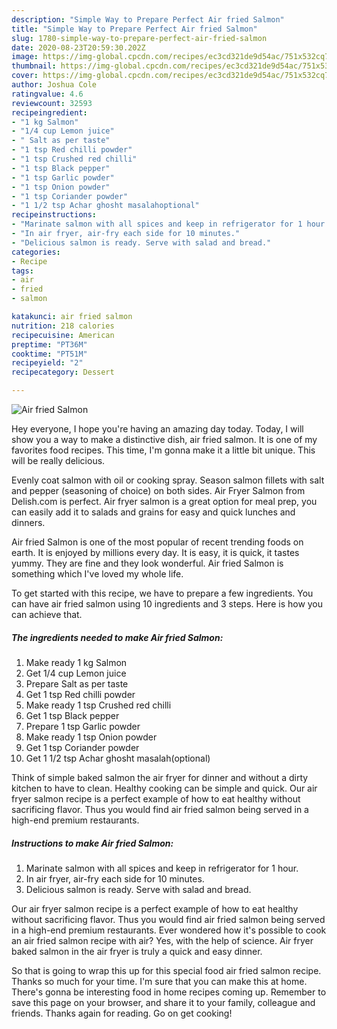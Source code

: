 ```yaml
---
description: "Simple Way to Prepare Perfect Air fried Salmon"
title: "Simple Way to Prepare Perfect Air fried Salmon"
slug: 1780-simple-way-to-prepare-perfect-air-fried-salmon
date: 2020-08-23T20:59:30.202Z
image: https://img-global.cpcdn.com/recipes/ec3cd321de9d54ac/751x532cq70/air-fried-salmon-recipe-main-photo.jpg
thumbnail: https://img-global.cpcdn.com/recipes/ec3cd321de9d54ac/751x532cq70/air-fried-salmon-recipe-main-photo.jpg
cover: https://img-global.cpcdn.com/recipes/ec3cd321de9d54ac/751x532cq70/air-fried-salmon-recipe-main-photo.jpg
author: Joshua Cole
ratingvalue: 4.6
reviewcount: 32593
recipeingredient:
- "1 kg Salmon"
- "1/4 cup Lemon juice"
- " Salt as per taste"
- "1 tsp Red chilli powder"
- "1 tsp Crushed red chilli"
- "1 tsp Black pepper"
- "1 tsp Garlic powder"
- "1 tsp Onion powder"
- "1 tsp Coriander powder"
- "1 1/2 tsp Achar ghosht masalahoptional"
recipeinstructions:
- "Marinate salmon with all spices and keep in refrigerator for 1 hour."
- "In air fryer, air-fry each side for 10 minutes."
- "Delicious salmon is ready. Serve with salad and bread."
categories:
- Recipe
tags:
- air
- fried
- salmon

katakunci: air fried salmon 
nutrition: 218 calories
recipecuisine: American
preptime: "PT36M"
cooktime: "PT51M"
recipeyield: "2"
recipecategory: Dessert

---
```



![Air fried Salmon](https://img-global.cpcdn.com/recipes/ec3cd321de9d54ac/751x532cq70/air-fried-salmon-recipe-main-photo.jpg)

Hey everyone, I hope you're having an amazing day today. Today, I will show you a way to make a distinctive dish, air fried salmon. It is one of my favorites food recipes. This time, I'm gonna make it a little bit unique. This will be really delicious.

Evenly coat salmon with oil or cooking spray. Season salmon fillets with salt and pepper (seasoning of choice) on both sides. Air Fryer Salmon from Delish.com is perfect. Air fryer salmon is a great option for meal prep, you can easily add it to salads and grains for easy and quick lunches and dinners.

Air fried Salmon is one of the most popular of recent trending foods on earth. It is enjoyed by millions every day. It is easy, it is quick, it tastes yummy. They are fine and they look wonderful. Air fried Salmon is something which I've loved my whole life.


To get started with this recipe, we have to prepare a few ingredients. You can have air fried salmon using 10 ingredients and 3 steps. Here is how you can achieve that.

<!--inarticleads1-->

##### The ingredients needed to make Air fried Salmon:

1. Make ready 1 kg Salmon
1. Get 1/4 cup Lemon juice
1. Prepare  Salt as per taste
1. Get 1 tsp Red chilli powder
1. Make ready 1 tsp Crushed red chilli
1. Get 1 tsp Black pepper
1. Prepare 1 tsp Garlic powder
1. Make ready 1 tsp Onion powder
1. Get 1 tsp Coriander powder
1. Get 1 1/2 tsp Achar ghosht masalah(optional)


Think of simple baked salmon the air fryer for dinner and without a dirty kitchen to have to clean. Healthy cooking can be simple and quick. Our air fryer salmon recipe is a perfect example of how to eat healthy without sacrificing flavor. Thus you would find air fried salmon being served in a high-end premium restaurants. 

<!--inarticleads2-->

##### Instructions to make Air fried Salmon:

1. Marinate salmon with all spices and keep in refrigerator for 1 hour.
1. In air fryer, air-fry each side for 10 minutes.
1. Delicious salmon is ready. Serve with salad and bread.


Our air fryer salmon recipe is a perfect example of how to eat healthy without sacrificing flavor. Thus you would find air fried salmon being served in a high-end premium restaurants. Ever wondered how it&#39;s possible to cook an air fried salmon recipe with air? Yes, with the help of science. Air fryer baked salmon in the air fryer is truly a quick and easy dinner. 

So that is going to wrap this up for this special food air fried salmon recipe. Thanks so much for your time. I'm sure that you can make this at home. There's gonna be interesting food in home recipes coming up. Remember to save this page on your browser, and share it to your family, colleague and friends. Thanks again for reading. Go on get cooking!
